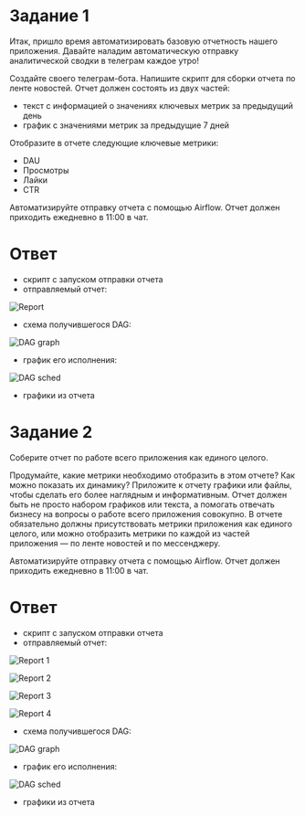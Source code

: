 # Задание 1

Итак, пришло время автоматизировать базовую отчетность нашего приложения. Давайте наладим автоматическую отправку аналитической сводки в телеграм каждое утро! 

Создайте своего телеграм-бота. 
Напишите скрипт для сборки отчета по ленте новостей. Отчет должен состоять из двух частей:

* текст с информацией о значениях ключевых метрик за предыдущий день
* график с значениями метрик за предыдущие 7 дней

Отобразите в отчете следующие ключевые метрики: 

* DAU 
* Просмотры
* Лайки
* CTR

Автоматизируйте отправку отчета с помощью Airflow. Отчет должен приходить ежедневно в 11:00 в чат. 

# Ответ

* скрипт с запуском отправки отчета
* отправляемый отчет:

![Report](https://github.com/usermarat/DA_simulator/assets/87779469/5a813cc5-b50c-4213-aaab-0c489234483a)

* схема получившегося DAG:

![DAG graph](https://github.com/usermarat/DA_simulator/assets/87779469/590b253e-1962-4e99-bfcc-b2efb317153b)

* график его исполнения:

![DAG sched](https://github.com/usermarat/DA_simulator/assets/87779469/1bda7917-4429-4c52-ba6b-d771de745599)

* графики из отчета

# Задание 2

Соберите отчет по работе всего приложения как единого целого. 

Продумайте, какие метрики необходимо отобразить в этом отчете? Как можно показать их динамику? 
Приложите к отчету графики или файлы, чтобы сделать его более наглядным и информативным. 
Отчет должен быть не просто набором графиков или текста, а помогать отвечать бизнесу на вопросы о работе всего приложения совокупно. 
В отчете обязательно должны присутствовать метрики приложения как единого целого, или можно отобразить метрики по каждой из частей приложения — по ленте новостей и по мессенджеру.  

Автоматизируйте отправку отчета с помощью Airflow. 
Отчет должен приходить ежедневно в 11:00 в чат. 

# Ответ

* скрипт с запуском отправки отчета
* отправляемый отчет:

![Report 1](https://github.com/usermarat/DA_simulator/assets/87779469/0ad69db0-3bf5-4130-ac83-63021029dfcb)

![Report 2](https://github.com/usermarat/DA_simulator/assets/87779469/c1438947-615e-4bf7-9f47-5b26dbfd14c4)

![Report 3](https://github.com/usermarat/DA_simulator/assets/87779469/f89f429c-33cb-4129-8a77-4a742cc4d2d6)

![Report 4](https://github.com/usermarat/DA_simulator/assets/87779469/79a95f2e-f7f1-42fe-8c53-cb65cd23b8f2)

* схема получившегося DAG:

![DAG graph](https://github.com/usermarat/DA_simulator/assets/87779469/bb3a0534-7495-4586-ad15-cc43a669b223)

* график его исполнения:

![DAG sched](https://github.com/usermarat/DA_simulator/assets/87779469/68ece0e7-2180-4cab-bb07-f0201e56b89d)

* графики из отчета
